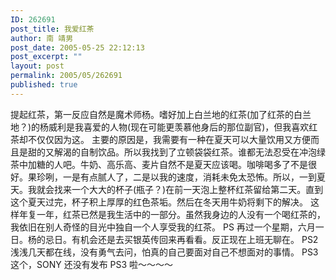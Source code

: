 ```yaml
---
ID: 262691
post_title: 我爱红茶
author: 南 靖男
post_date: 2005-05-25 22:12:13
post_excerpt: ""
layout: post
permalink: 2005/05/262691
published: true
---
```

提起红茶，第一反应自然是魔术师杨。嗜好加上白兰地的红茶(加了红茶的白兰地？)的杨威利是我喜爱的人物(现在可能更羡慕他身后的那位副官)，但我喜欢红茶却不仅仅因为这。
主要的原因是，我需要有一种在夏天可以大量饮用又方便而且是甜的又解渴的自制饮品。所以我找到了立顿袋袋红茶。谁都无法忍受在冲泡绿茶中加糖的人吧。牛奶、高乐高、麦片自然不是夏天应该喝。咖啡喝多了不是很好。果珍咧，一是有点腻人了，二是以我的速度，消耗未免太恐怖。所以，一到夏天。我就会找来一个大大的杯子(瓶子？)在前一天泡上整杯红茶留给第二天。直到这个夏天过完，杯子积上厚厚的红色茶垢。然后在冬天用牛奶将剩下的解决。
这样年复一年，红茶已然是我生活中的一部分。虽然我身边的人没有一个喝红茶的，我依旧在别人奇怪的目光中独自一个人享受我的红茶。
PS 再过一个星期，六月一日。杨的忌日。有机会还是去买银英传回来再看看。反正现在上班无聊在。
PS2 浅浅几天都在线，没有勇气去问，怕真的自己要面对自己不想面对的事情。
PS3 这个，SONY 还没有发布 PS3 啦～～～～